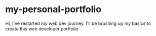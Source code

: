 # my-personal-portfolio

Hi, I've restarted my web dev journey.
I'll be brushing up my basics to create this web developer portfolio.
